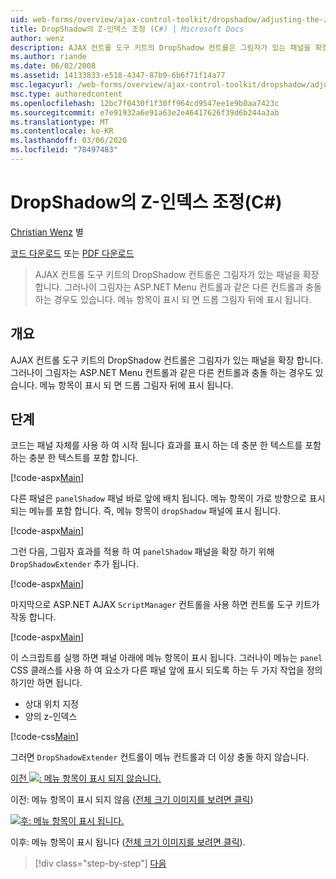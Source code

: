 ```yaml
---
uid: web-forms/overview/ajax-control-toolkit/dropshadow/adjusting-the-z-index-of-a-dropshadow-cs
title: DropShadow의 Z-인덱스 조정 (C#) | Microsoft Docs
author: wenz
description: AJAX 컨트롤 도구 키트의 DropShadow 컨트롤은 그림자가 있는 패널을 확장 합니다. 그러나이 그림자는 다른 컨트롤과 충돌 하는 경우가 있습니다.
ms.author: riande
ms.date: 06/02/2008
ms.assetid: 14133833-e518-4347-87b9-6b6f71f14a77
msc.legacyurl: /web-forms/overview/ajax-control-toolkit/dropshadow/adjusting-the-z-index-of-a-dropshadow-cs
msc.type: authoredcontent
ms.openlocfilehash: 12bc7f0430f1f30ff964cd9547ee1e9b0aa7423c
ms.sourcegitcommit: e7e91932a6e91a63e2e46417626f39d6b244a3ab
ms.translationtype: MT
ms.contentlocale: ko-KR
ms.lasthandoff: 03/06/2020
ms.locfileid: "78497483"
---
```

# <a name="adjusting-the-z-index-of-a-dropshadow-c"></a>DropShadow의 Z-인덱스 조정(C#)

[Christian Wenz](https://github.com/wenz) 별

[코드 다운로드](https://download.microsoft.com/download/5/1/6/51652a81-500b-4f6b-88d3-617103e7941e/DropShadow1.cs.zip) 또는 [PDF 다운로드](https://download.microsoft.com/download/b/6/a/b6ae89ee-df69-4c87-9bfb-ad1eb2b23373/dropshadow1CS.pdf)

> AJAX 컨트롤 도구 키트의 DropShadow 컨트롤은 그림자가 있는 패널을 확장 합니다. 그러나이 그림자는 ASP.NET Menu 컨트롤과 같은 다른 컨트롤과 충돌 하는 경우도 있습니다. 메뉴 항목이 표시 되 면 드롭 그림자 뒤에 표시 됩니다.

## <a name="overview"></a>개요

AJAX 컨트롤 도구 키트의 DropShadow 컨트롤은 그림자가 있는 패널을 확장 합니다. 그러나이 그림자는 ASP.NET Menu 컨트롤과 같은 다른 컨트롤과 충돌 하는 경우도 있습니다. 메뉴 항목이 표시 되 면 드롭 그림자 뒤에 표시 됩니다.

## <a name="steps"></a>단계

코드는 패널 자체를 사용 하 여 시작 됩니다 효과를 표시 하는 데 충분 한 텍스트를 포함 하는 충분 한 텍스트를 포함 합니다.

[!code-aspx[Main](adjusting-the-z-index-of-a-dropshadow-cs/samples/sample1.aspx)]

다른 패널은 `panelShadow` 패널 바로 앞에 배치 됩니다. 메뉴 항목이 가로 방향으로 표시 되는 메뉴를 포함 합니다. 즉, 메뉴 항목이 `dropShadow` 패널에 표시 됩니다.

[!code-aspx[Main](adjusting-the-z-index-of-a-dropshadow-cs/samples/sample2.aspx)]

그런 다음, 그림자 효과를 적용 하 여 `panelShadow` 패널을 확장 하기 위해 `DropShadowExtender` 추가 됩니다.

[!code-aspx[Main](adjusting-the-z-index-of-a-dropshadow-cs/samples/sample3.aspx)]

마지막으로 ASP.NET AJAX `ScriptManager` 컨트롤을 사용 하면 컨트롤 도구 키트가 작동 합니다.

[!code-aspx[Main](adjusting-the-z-index-of-a-dropshadow-cs/samples/sample4.aspx)]

이 스크립트를 실행 하면 패널 아래에 메뉴 항목이 표시 됩니다. 그러나이 메뉴는 `panel` CSS 클래스를 사용 하 여 요소가 다른 패널 앞에 표시 되도록 하는 두 가지 작업을 정의 하기만 하면 됩니다.

- 상대 위치 지정
- 양의 z-인덱스

[!code-css[Main](adjusting-the-z-index-of-a-dropshadow-cs/samples/sample5.css)]

그러면 `DropShadowExtender` 컨트롤이 메뉴 컨트롤과 더 이상 충돌 하지 않습니다.

[이전 ![: 메뉴 항목이 표시 되지 않습니다.](adjusting-the-z-index-of-a-dropshadow-cs/_static/image2.png)](adjusting-the-z-index-of-a-dropshadow-cs/_static/image1.png)

이전: 메뉴 항목이 표시 되지 않음 ([전체 크기 이미지를 보려면 클릭](adjusting-the-z-index-of-a-dropshadow-cs/_static/image3.png))

[![후: 메뉴 항목이 표시 됩니다.](adjusting-the-z-index-of-a-dropshadow-cs/_static/image5.png)](adjusting-the-z-index-of-a-dropshadow-cs/_static/image4.png)

이후: 메뉴 항목이 표시 됩니다 ([전체 크기 이미지를 보려면 클릭](adjusting-the-z-index-of-a-dropshadow-cs/_static/image6.png)).

> [!div class="step-by-step"]
> [다음](manipulating-dropshadow-properties-from-client-code-cs.md)

